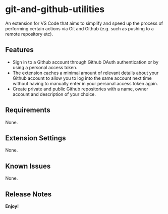 # git-and-github-utilities
An extension for VS Code that aims to simplify and speed up the process of performing certain actions via Git and Github (e.g. such as pushing to a remote repository etc).

## Features
- Sign in to a Github account through Github OAuth authentication or by using a personal access token.
- The extension caches a minimal amount of relevant details about your Github account to allow you to log into the same account next time without having to manually enter in your personal access token again.
- Create private and public Github repositories with a name, owner account and description of your choice.

## Requirements
None.

## Extension Settings
None.

## Known Issues
None.

## Release Notes


**Enjoy!**
